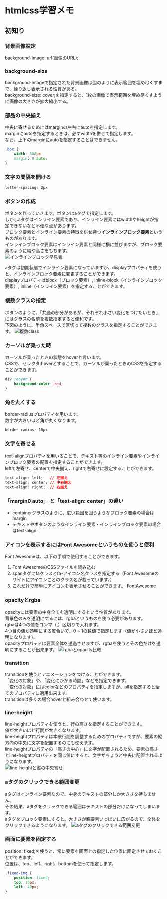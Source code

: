 # htmlcss学習メモ

## 初知り
### 背景画像設定
background-image: url(画像のURL);

### background-size
background-imageで指定された背景画像は図のように表示範囲を埋め尽くすまで、繰り返し表示される性質がある。<br>
background-size: cover;を指定すると、1枚の画像で表示範囲を埋め尽くすように画像の大きさが拡大縮小する。<br>

### 部品の中央揃え
中央に寄せるためにはmarginの左右にautoを指定します。<br>
marginにautoを指定するときは、必ずwidthを併せて指定します。<br>
なお、上下のmarginにautoを指定することはできません。<br>
```css
.box {
    width: 300px
    margin: 0 auto;
}
```
### 文字の間隔を開ける
```css
letter-spacing: 2px
```

### ボタンの作成
ボタンを作っていきます。ボタンはaタグで指定します。<br>
しかしaタグはインライン要素であり、インライン要素にはwidthやheightが指定できないなど不便な点があります。<br>
ブロック要素とインライン要素の特徴を併せ持つ<b>インラインブロック要素</b>というものがあります。<br>
インラインブロック要素はインライン要素と同様に横に並びますが、ブロック要素のように幅や高さをもちます。<br>
![インラインブロック早見表](インラインブロック早見表.png)

aタグは初期状態でインライン要素になっていますが、displayプロパティを使うと、インラインブロック要素に変更することができます。<br>
displayプロパティはblock（ブロック要素）, inline-block（インラインブロック要素）, inline（インライン要素）を指定することができます。

### 複数クラスの指定
ボタンのように、「共通の部分があるが、それぞれ小さい変化をつけたいとき」にはクラスの名前を複数指定すると便利です。<br>
下図のように、半角スペースで区切って複数のクラスを指定することができます。
![複数class](複数class.png)

### カーソルが乗った時
カーソルが乗ったときの状態をhoverと言います。<br>
CSSで、セレクタ:hoverとすることで、カーソルが乗ったときのCSSを指定することができます。
```css
div :hover {
    background-color: red;
}
```

### 角を丸くする
border-radiusプロパティを用います。<br>
数字が大きいほど角が丸くなります。
```css
border-radius: 10px
```

### 文字を寄せる
text-alignプロパティを用いることで、テキスト等のインライン要素やインラインブロック要素の配置を指定することができます。<br>
leftで左寄せ、centerで中央揃え、rightで右寄せに設定することができます。
```css
text-align: left;   // 左揃え
text-align: center; // 中央揃え
text-align: right;  // 右揃え
```

### 「margin0 auto」 と「text-align: center」の違い
* containerクラスのように、広い範囲を囲うようなブロック要素の場合はmargin
* テキストやボタンのようなインライン要素・インラインブロック要素の場合はtext-align

### アイコンを表示するにはFont Awesomeというものを使うと便利
Font Awesomeは、以下の手順で使用することができます。
1. Font AwesomeのCSSファイルを読み込む
2. spanタグにfaクラスとfa-アイコン名クラスを指定する（Font Awesomeのサイトにアイコンごとのクラス名が載っています。）
3. これだけで簡単にアイコンを表示させることができます。
[FontAwesome](https://fontawesome.com/?utm_source=font_awesome_homepage&utm_medium=display&utm_campaign=fa5_released&utm_content=auto_modal)

### opacityとrgba
opacityには要素の中身全てを透明にするという性質があります。<br>
背景色のみを透明にするには、rgbaというものを使う必要があります。<br>
rgbaは4つの値をコンマ（,）区切りで入れます。<br>
4つ目の値が透明にする度合いで、0 ~ 1の数値で指定します（値が小さいほど透明になります）。<br>
opacityプロパティは要素全体を透過させますが、rgbaを使うとその色だけを透明にすることが出来ます。
![rgbaとopacity比較](rgbaとopacity比較.png)

### transition
transitionを使うとアニメーションをつけることができます。<br>
「変化の対象」や、「変化にかかる時間」などを指定できます。<br>
「変化の対象」にはcolorなどのプロパティを指定しますが、allを指定すると全てのプロパティに適用出来ます。<br>
transitionは多くの場合hoverと組み合わせて使います。<br>

### line-height
line-heightプロパティを使うと、行の高さを指定することができます。<br>
値が大きいほど行間が大きくなります。<br>
line-heightプロパティは本来行間を調整するためのプロパティですが、要素の縦方向の中央に文字を配置するのにも使えます。<br>
line-heightプロパティの「高さの中心」に文字が配置されるため、要素の高さとline-heightプロパティを同じ値にすると、文字がちょうど中央に配置されるようになります。<br>
![line-heightと縦の中央寄せ](line-heightと縦の中央寄せ.png)

### aタグのクリックできる範囲変更
aタグはインライン要素なので、中身のテキストの部分しか大きさを持ちません。<br>
その結果、aタグをクリックできる範囲はテキストの部分だけになってしまいます。<br>
aタグをブロック要素にすると、大きさが親要素いっぱいに広がるので、全体をクリックできるようになります。
![aタグのクリックできる範囲変更](aタグのクリックできる範囲変更.png)

### 画面に要素を固定する
position: fixed;を使うと、常に要素を画面上の指定した位置に固定させておくことができます。<br>
位置は、top、left、right、bottomを使って指定します。<br>
```css
.fixed-img {
    position: fixed;
    top: 10px;
    left: 40px;
}
```